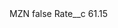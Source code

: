 <?xml version="1.0" encoding="UTF-8"?>
<CustomMetadata xmlns="http://soap.sforce.com/2006/04/metadata" xmlns:xsi="http://www.w3.org/2001/XMLSchema-instance" xmlns:xsd="http://www.w3.org/2001/XMLSchema">
    <label>MZN</label>
    <protected>false</protected>
    <values>
        <field>Rate__c</field>
        <value xsi:type="xsd:double">61.15</value>
    </values>
</CustomMetadata>
